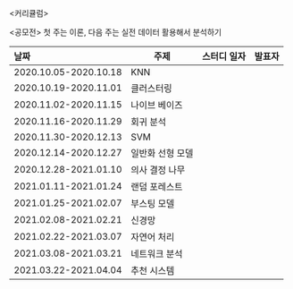 <커리큘럼>

<공모전>
첫 주는 이론, 다음 주는 실전 데이터 활용해서 분석하기

| 날짜                    | 주제                                    | 스터디 일자 | 발표자 |
| :--------------------- | ---------------------------------------- | --------------------- |--------------- |
| 2020.10.05-2020.10.18 | KNN | | |
| 2020.10.19-2020.11.01 | 클러스터링 | | |
| 2020.11.02-2020.11.15 | 나이브 베이즈 | | |
| 2020.11.16-2020.11.29 | 회귀 분석 | | |
| 2020.11.30-2020.12.13 | SVM | | |
| 2020.12.14-2020.12.27 | 일반화 선형 모델 | | |
| 2020.12.28-2021.01.10 | 의사 결정 나무 | | |
| 2021.01.11-2021.01.24 | 랜덤 포레스트 | | |
| 2021.01.25-2021.02.07 | 부스팅 모델 | | |
| 2021.02.08-2021.02.21 | 신경망 | | |
| 2021.02.22-2021.03.07 | 자연어 처리 | | |
| 2021.03.08-2021.03.21 | 네트워크 분석 | | | 
| 2021.03.22-2021.04.04 | 추천 시스템 | | |
